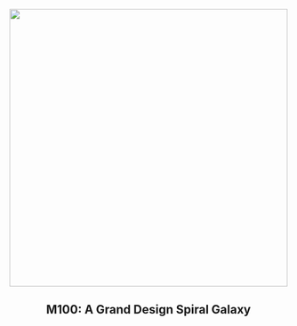 
<p align="center"><img src="https://apod.nasa.gov/apod/image/2304/M100_HubbleWfc3_960.jpg" width="500" height="500"></p>
<h2 align="center"> M100: A Grand Design Spiral Galaxy </h2>
